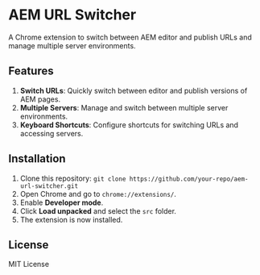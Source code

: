 # AEM URL Switcher

A Chrome extension to switch between AEM editor and publish URLs and manage multiple server environments.

## Features
1. **Switch URLs**: Quickly switch between editor and publish versions of AEM pages.
2. **Multiple Servers**: Manage and switch between multiple server environments.
3. **Keyboard Shortcuts**: Configure shortcuts for switching URLs and accessing servers.

## Installation
1. Clone this repository: `git clone https://github.com/your-repo/aem-url-switcher.git`
2. Open Chrome and go to `chrome://extensions/`.
3. Enable **Developer mode**.
4. Click **Load unpacked** and select the `src` folder.
5. The extension is now installed.

## License
MIT License
